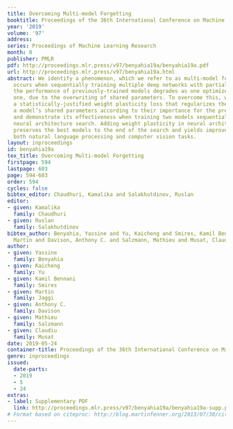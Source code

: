 ```yaml
---
title: Overcoming Multi-model Forgetting
booktitle: Proceedings of the 36th International Conference on Machine Learning
year: '2019'
volume: '97'
address: 
series: Proceedings of Machine Learning Research
month: 0
publisher: PMLR
pdf: http://proceedings.mlr.press/v97/benyahia19a/benyahia19a.pdf
url: http://proceedings.mlr.press/v97/benyahia19a.html
abstract: We identify a phenomenon, which we refer to as multi-model forgetting, that
  occurs when sequentially training multiple deep networks with partially-shared parameters;
  the performance of previously-trained models degrades as one optimizes a subsequent
  one, due to the overwriting of shared parameters. To overcome this, we introduce
  a statistically-justified weight plasticity loss that regularizes the learning of
  a model’s shared parameters according to their importance for the previous models,
  and demonstrate its effectiveness when training two models sequentially and for
  neural architecture search. Adding weight plasticity in neural architecture search
  preserves the best models to the end of the search and yields improved results in
  both natural language processing and computer vision tasks.
layout: inproceedings
id: benyahia19a
tex_title: Overcoming Multi-model Forgetting
firstpage: 594
lastpage: 603
page: 594-603
order: 594
cycles: false
bibtex_editor: Chaudhuri, Kamalika and Salakhutdinov, Ruslan
editor:
- given: Kamalika
  family: Chaudhuri
- given: Ruslan
  family: Salakhutdinov
bibtex_author: Benyahia, Yassine and Yu, Kaicheng and Smires, Kamil Bennani and Jaggi,
  Martin and Davison, Anthony C. and Salzmann, Mathieu and Musat, Claudiu
author:
- given: Yassine
  family: Benyahia
- given: Kaicheng
  family: Yu
- given: Kamil Bennani
  family: Smires
- given: Martin
  family: Jaggi
- given: Anthony C.
  family: Davison
- given: Mathieu
  family: Salzmann
- given: Claudiu
  family: Musat
date: 2019-05-24
container-title: Proceedings of the 36th International Conference on Machine Learning
genre: inproceedings
issued:
  date-parts:
  - 2019
  - 5
  - 24
extras:
- label: Supplementary PDF
  link: http://proceedings.mlr.press/v97/benyahia19a/benyahia19a-supp.pdf
# Format based on citeproc: http://blog.martinfenner.org/2013/07/30/citeproc-yaml-for-bibliographies/
---
```

